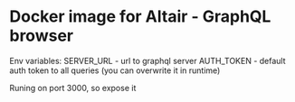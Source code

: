 # Docker image for Altair - GraphQL browser

Env variables:
SERVER_URL - url to graphql server
AUTH_TOKEN - default auth token to all queries (you can overwrite it in runtime)

Runing on port 3000, so expose it
